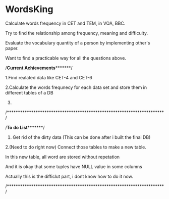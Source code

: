 # WordsKing
Calculate words frequency in CET and TEM, in VOA, BBC. 


Try to find the relationship among frequency, meaning and difficulty.


Evaluate the vocabulary quantity of a person by implementing other's paper.


Want to find a practicable way for all the questions above.

/**********************Current Achievements*****************************/

1.Find realated data like CET-4 and CET-6

2.Calculate the words frequnecy for each data set and store them in different tables of a DB

3.

/***********************************************************************/



/**********************To do List*****************************/

1. Get rid of the dirty data (This can be done after i built the final DB)

2.(Need to do right now) Connect those tables to make a new table.

   In this new table, all word are stored without repetation
   
   And it is okay that some tuples have NULL value in some columns
   
   Actually this is the difficlut part, i dont know how to do it now.

/***********************************************************************/

